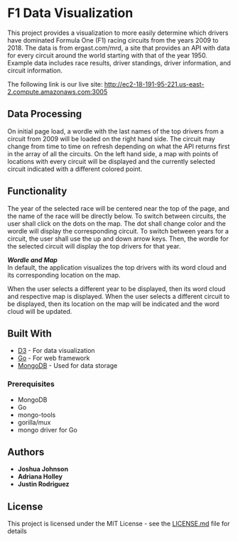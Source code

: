 # F1 Data Visualization
This project provides a visualization to more easily determine which drivers have dominated Formula One (F1) racing circuits from the years 2009 to 2018. The data is from ergast.com/mrd, a site that provides an API with data for every circuit around the world starting with that of the year 1950. Example data includes race results, driver standings, driver information, and circuit information. 

<!--
Click the image below to watch a short video demo. 

[video] 

Alternatively, t
-->

The following link is our live site: 
http://ec2-18-191-95-221.us-east-2.compute.amazonaws.com:3005


## Data Processing
<!--The application uses # of datasets. From XYZ. -->
On initial page load, a wordle with the last names of the top drivers from a circuit from 2009 will be loaded on the right hand side. The circuit may change from time to time on refresh depending on what the API returns first in the array of all the circuits. On the left hand side, a map with points of locations with every circuit will be displayed and the currently selected circuit indicated with a different colored point. 

<!--
[it converts the rawdata into the format of key value pairs where key is the term and values contains the properties of category, total frequency and monthly wise object.]
^^^ Replace that with how we convert the csv into like an array or json or aws stuff? 

[each monthly wise object contains the blog numbers in which the term occurred and monthly frequency] 
^^^replace that

Image of code array

The size of the word in the wordle 
The application of calculating the frequency of related words by [this might not be necessary]
-->


## Functionality
The year of the selected race will be centered near the top of the page, and the name of the race will be directly below. To switch between circuits, the user shall click on the dots on the map. The dot shall change color and the wordle will display the corresponding circuit. To switch between years for a circuit, the user shall use the up and down arrow keys. Then, the wordle for the selected circuit will display the top drivers for that year. 


***Wordle and Map*** <br />
In default, the application visualizes the top drivers with its word cloud and its corresponding location on the map. 

When the user selects a different year to be displayed, then its word cloud and respective map is displayed. When the user selects a different circuit to be displayed, then its location on the map will be indicated and the word cloud will be updated. 
<!--When the user hovers on a particular word, {does it do anything on the map?

[image of gif basically]

***Interesting Findings***

**Summary of Hamilton**
Hamilton consistently ...
[image]

**Summary of Haas**
Haas used to be...
[image]
-->

## Built With

* [D3](https://d3js.org/) - For data visualization
* [Go](https://golang.org/) - For web framework
* [MongoDB](https://www.mongodb.com/) - Used for data storage

### Prerequisites
- MongoDB
- Go
- mongo-tools
- gorilla/mux
- mongo driver for Go

## Authors

* **Joshua Johnson**
* **Adriana Holley**
* **Justin Rodriguez**

## License

This project is licensed under the MIT License - see the [LICENSE.md](LICENSE.md) file for details
